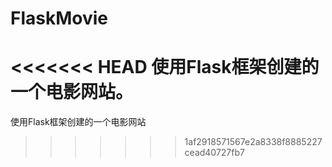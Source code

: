# FlaskMovie

<<<<<<< HEAD
使用Flask框架创建的一个电影网站。
=======
使用Flask框架创建的一个电影网站
>>>>>>> 1af2918571567e2a8338f8885227cead40727fb7
